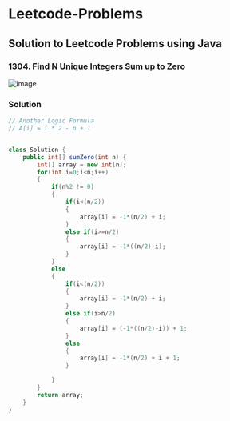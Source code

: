 # Leetcode-Problems
## Solution to Leetcode Problems using Java


### 1304. Find N Unique Integers Sum up to Zero

![image](https://user-images.githubusercontent.com/91203793/232322866-309a8f0b-421c-40fc-97df-3f515904329f.png)

### Solution

```java
// Another Logic Formula
// A[i] = i * 2 - n + 1


class Solution {
    public int[] sumZero(int n) {
        int[] array = new int[n];
        for(int i=0;i<n;i++)
        {
            if(n%2 != 0)
            {
                if(i<(n/2))
                {
                    array[i] = -1*(n/2) + i;
                }
                else if(i>=n/2)
                {
                    array[i] = -1*((n/2)-i);
                }
            }
            else
            {
                if(i<(n/2))
                {
                    array[i] = -1*(n/2) + i;
                }
                else if(i>n/2)
                {
                    array[i] = (-1*((n/2)-i)) + 1;
                }
                else
                {
                    array[i] = -1*(n/2) + i + 1;
                }

            }
        }
        return array;
    }
}
```
